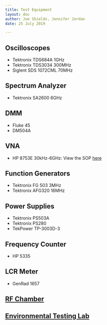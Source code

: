 ```yaml
---
title: Test Equipment
layout: doc
author: Joe Shields, Jennifer Jordan
date: 25 July 2019

---
```


## Oscilloscopes
* Tektronix TDS684A 1GHz
* Tektronix TDS3034 300MHz
* Siglent SDS 1072CML 70MHz

## Spectrum Analyzer
* Tektronix SA2600 6GHz

## DMM
* Fluke 45
* DM504A

## VNA
* HP 8753E 30kHz-6GHz: View the SOP [here](/doc/equip/testing/VNA)

## Function Generators
* Tektronix FG 503 3MHz
* Tektronix AFG320 16MHz

## Power Supplies
* Tektronix PS503A
* Tektronix PS280
* TekPower TP-3003D-3

## Frequency Counter
* HP 5335

## LCR Meter
* GenRad 1657

## [RF Chamber](/doc/equip/testing/RF-Chamber)

## [Environmental Testing Lab](/doc/equip/testing/ETL/index.md)


